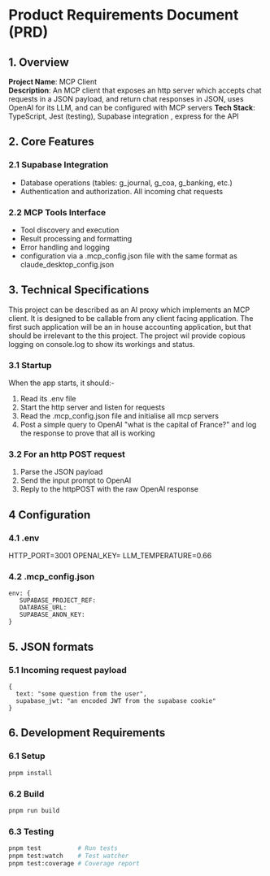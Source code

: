 # Product Requirements Document (PRD)

## 1. Overview
**Project Name**: MCP Client  
**Description**: An MCP client that exposes an http server which accepts chat requests in a JSON payload, and return chat responses in JSON, uses OpenAI for its LLM, and can be configured with MCP servers
**Tech Stack**: TypeScript, Jest (testing), Supabase integration  , express for the API

## 2. Core Features
### 2.1 Supabase Integration
- Database operations (tables: g_journal, g_coa, g_banking, etc.)
- Authentication and authorization. All incoming chat requests 

### 2.2 MCP Tools Interface
- Tool discovery and execution
- Result processing and formatting
- Error handling and logging
- configuration via a .mcp_config.json file with the same format as claude_desktop_config.json


## 3. Technical Specifications
This project can be described as an AI proxy which implements an MCP client. It is designed to be callable from any client facing application. The first such application will be
an in house accounting application, but that should be irrelevant to the this project. 
The project wil provide copious logging on console.log to show its workings and status.

### 3.1 Startup
When the app starts, it should:-
1. Read its .env file
2. Start the http server and listen for requests
3. Read the .mcp_config.json file and initialise all mcp servers
4. Post a simple query to OpenAI "what is the capital of France?" and log the response to prove that all is working

### 3.2 For an http POST request 
1. Parse the JSON payload
2. Send the input prompt to OpenAI
3. Reply to the httpPOST with the raw OpenAI response

## 4 Configuration
### 4.1 .env
HTTP_PORT=3001
OPENAI_KEY=
LLM_TEMPERATURE=0.66


### 4.2 .mcp_config.json
```
env: {
   SUPABASE_PROJECT_REF:
   DATABASE_URL:
   SUPABASE_ANON_KEY:
}
```

## 5. JSON formats
### 5.1 Incoming request payload
```
{
  text: "some question from the user",
  supabase_jwt: "an encoded JWT from the supabase cookie"
}
```

## 6. Development Requirements
### 6.1 Setup
```bash
pnpm install
```

### 6.2 Build
```bash
pnpm run build
```

### 6.3 Testing
```bash
pnpm test          # Run tests
pnpm test:watch    # Test watcher
pnpm test:coverage # Coverage report
```

